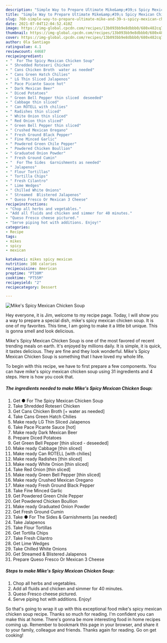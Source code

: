 ```yaml
---
description: "Simple Way to Prepare Ultimate Mike&amp;#39;s Spicy Mexican Chicken Soup"
title: "Simple Way to Prepare Ultimate Mike&amp;#39;s Spicy Mexican Chicken Soup"
slug: 760-simple-way-to-prepare-ultimate-mike-and-39-s-spicy-mexican-chicken-soup
date: 2021-07-04T12:04:52.410Z
image: https://img-global.cpcdn.com/recipes/13b093bb9e8dbbb0/680x482cq70/mikes-spicy-mexican-chicken-soup-recipe-main-photo.jpg
thumbnail: https://img-global.cpcdn.com/recipes/13b093bb9e8dbbb0/680x482cq70/mikes-spicy-mexican-chicken-soup-recipe-main-photo.jpg
cover: https://img-global.cpcdn.com/recipes/13b093bb9e8dbbb0/680x482cq70/mikes-spicy-mexican-chicken-soup-recipe-main-photo.jpg
author: Ola Santiago
ratingvalue: 4.1
reviewcount: 44687
recipeingredient:
- "  For The Spicy Mexican Chicken Soup"
- " Shredded Roteseri Chicken"
- " Cans Chicken Broth  water as needed"
- " Cans Green Hatch Chilies"
- " LG Thin Sliced Jalapenos"
- " Pace Picante Sauce hot"
- " Dark Mexican Beer"
- " Diced Potatoes"
- " Green Bell Pepper thin sliced  deseeded"
- " Cabbage thin sliced"
- " Can ROTELL with chilies"
- " Radishes thin sliced"
- " White Onion thin sliced"
- " Red Onion thin sliced"
- " Green Bell Pepper thin sliced"
- " Crushed Mexican Oregano"
- " Fresh Ground Black Pepper"
- " Fine Minced Garlic"
- " Powdered Green Chile Pepper"
- " Powdered Chicken Boullion"
- " Graduated Onion Powder"
- " Fresh Ground Cumin"
- "  For The Sides  Garnishments as needed"
- " Jalapenos"
- " Flour Tortillas"
- " Tortilla Chips"
- " Fresh Cilantro"
- " Lime Wedges"
- " Chilled White Onions"
- " Streamed  Blistered Jalapenos"
- " Queso Fresco Or Mexican 3 Cheese"
recipeinstructions:
- "Chop all herbs and vegetables."
- "Add all fluids and chicken and simmer for 40 minutes."
- "Queso Fresco cheese pictured."
- "Serve piping hot with additions. Enjoy!"
categories:
- Recipe
tags:
- mikes
- spicy
- mexican

katakunci: mikes spicy mexican 
nutrition: 108 calories
recipecuisine: American
preptime: "PT30M"
cooktime: "PT55M"
recipeyield: "2"
recipecategory: Dessert

---
```



![Mike&#39;s Spicy Mexican Chicken Soup](https://img-global.cpcdn.com/recipes/13b093bb9e8dbbb0/680x482cq70/mikes-spicy-mexican-chicken-soup-recipe-main-photo.jpg)

Hey everyone, it is Jim, welcome to my recipe page. Today, I will show you a way to prepare a special dish, mike&#39;s spicy mexican chicken soup. It is one of my favorites. This time, I am going to make it a little bit unique. This is gonna smell and look delicious.

Mike&#39;s Spicy Mexican Chicken Soup is one of the most favored of recent trending meals on earth. It's enjoyed by millions daily. It is simple, it is quick, it tastes delicious. They are fine and they look wonderful. Mike&#39;s Spicy Mexican Chicken Soup is something that I have loved my whole life.




To begin with this recipe, we have to first prepare a few components. You can have mike&#39;s spicy mexican chicken soup using 31 ingredients and 4 steps. Here is how you cook that.

<!--inarticleads1-->

##### The ingredients needed to make Mike&#39;s Spicy Mexican Chicken Soup:

1. Get  ● For The Spicy Mexican Chicken Soup
1. Take  Shredded Roteseri Chicken
1. Get  Cans Chicken Broth [+ water as needed]
1. Take  Cans Green Hatch Chilies
1. Make ready  LG Thin Sliced Jalapenos
1. Take  Pace Picante Sauce [hot]
1. Make ready  Dark Mexican Beer
1. Prepare  Diced Potatoes
1. Get  Green Bell Pepper [thin sliced - deseeded]
1. Make ready  Cabbage [thin sliced]
1. Make ready  Can ROTELL [with chilies]
1. Make ready  Radishes [thin sliced]
1. Make ready  White Onion [thin sliced]
1. Take  Red Onion [thin sliced]
1. Make ready  Green Bell Pepper [thin sliced]
1. Make ready  Crushed Mexican Oregano
1. Make ready  Fresh Ground Black Pepper
1. Take  Fine Minced Garlic
1. Get  Powdered Green Chile Pepper
1. Get  Powdered Chicken Boullion
1. Make ready  Graduated Onion Powder
1. Get  Fresh Ground Cumin
1. Take  ● For The Sides &amp; Garnishments [as needed]
1. Take  Jalapenos
1. Take  Flour Tortillas
1. Get  Tortilla Chips
1. Take  Fresh Cilantro
1. Get  Lime Wedges
1. Take  Chilled White Onions
1. Get  Streamed &amp; Blistered Jalapenos
1. Prepare  Queso Fresco Or Mexican 3 Cheese




<!--inarticleads2-->

##### Steps to make Mike&#39;s Spicy Mexican Chicken Soup:

1. Chop all herbs and vegetables.
1. Add all fluids and chicken and simmer for 40 minutes.
1. Queso Fresco cheese pictured.
1. Serve piping hot with additions. Enjoy!




So that's going to wrap it up with this exceptional food mike&#39;s spicy mexican chicken soup recipe. Thanks so much for reading. I'm confident you can make this at home. There's gonna be more interesting food in home recipes coming up. Remember to bookmark this page in your browser, and share it to your family, colleague and friends. Thanks again for reading. Go on get cooking!
